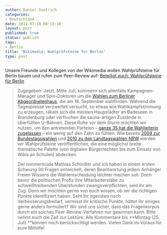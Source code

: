 ```yaml
---
author: Daniel Dietrich
categories:
- Deutschland
date: 2011-07-18 08:13:18
layout: post
published: true
status: publish
tags:
- Berlin
title: 'Wikimedia: Wahlprüfsteine für Berlin'
type: post
---
```


Unsere Freunde und Kollegen von der Wikimedia wollen Wahlprüfsteine für Berlin bauen und rufen zum Peer-Review auf: [Beteiligt euch: Wahlprüfsteine für Berlin](http://blog.wikimedia.de/2011/07/18/wahlpruefsteine-berlin-entwurf/)

> Zugegeben: Jetzt, Mitte Juli, kümmern sich allenfalls Kampagnen-Manager und Spin-Doktoren um die [Wahlen zum Berliner Abgeordnetenhaus](http://de.wikipedia.org/wiki/Wahl_zum_Abgeordnetenhaus_von_Berlin_2011), die am 18. September stattfinden. Während die Tagespresse verzweifelt versucht, so etwas wie Wahlkampfstimmung zu erzeugen, räkeln sich die meisten Haupstädter an Badeseen in Brandenburg oder verfluchen die sauna-artigen Zustände in überfüllten U-Bahnen. Diese Ruhe vor dem Sturm möchten wir nutzen, um den antretenden Parteien – [ganze 35 hat die Wahlleiterin zugelassen](http://www.wahlen-berlin.de/wahlen/be2011/UebersichtZugelasseneParteien.pdf) – ein wenig auf den Zahn zu fühlen. Wie bereits [2009 zur Bundestagswahlen](http://wikimedia.de/wiki/Wahlpr%C3%BCfsteine_2009) und [2010 zu den Landtagswahlen NRW](http://blog.wikimedia.de/wp-content/uploads/Wahlpr%C3%BCfsteine-zur-Landtagswahl-NRW.pdf) werden wir Wahlprüfsteine veröffentlichen, die eine möglichst breite thematische Palette (von digitalen Bürgerrechten bis zum Einsatz von Wikis an Schulen) abdecken.
> 
> Der nimmermüde Mathias Schindler und ich haben in einem ersten Schwung 30 Fragen entwickelt, deren Beantwortung jedem Anhänger Freien Wissens die Wahlentscheidung leichter machen soll. Doch bevor die politischen Profis ihre Mitarbeiterstäbe zu schweißtreibenden Überstunden zwangsverpflichten, seid ihr am Zug. Denn wir möchten gerne von euch wissen, ob wir die richtigen Punkte identifiziert haben. Seht Ihr irgendwo noch Verbesserungsbedarf, vermisst ihr kritische Punkte, hättet ihr einiges gerne anders formuliert? Wir sind uns sicher, dass das Fragenkorpus durch ein solches Peer-Review-Verfahren nur gewinnen kann. Bitte nehmt euch die Zeit zur Lektüre. Alle Kommentare bis **Montag (25. Juli) **können noch berücksichtigt werden. Vielen Dank im Voraus für eure Mithilfe!